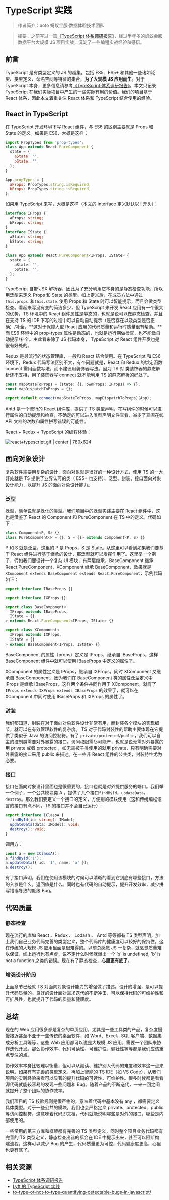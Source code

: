 # TypeScript 实践
> 作者简介：aoto 蚂蚁金服·数据体验技术团队

> 摘要：之前写过一篇[《TypeScript 体系调研报告》](https://juejin.im/post/59c46bc86fb9a00a4636f939)，经过半年多的蚂蚁金服数据平台大规模 JS 项目实战，沉淀了一些编程实战经验和感悟。

## 前言

TypeScript 是有类型定义的 JS 的超集，包括 ES5、ES5+ 和其他一些诸如泛型、类型定义、命名空间等特征的集合，**为了大规模 JS 应用而生**。对于 TypeScript 本身，更多信息请参考[《TypeScript 体系调研报告》](https://juejin.im/post/59c46bc86fb9a00a4636f939)。本文只记录 TypeScript 在我们实际项目中产生的一些实际有用的价值。我们的项目基于 React 体系，因此本文着重关注 React 体系和 TypeScript 结合使用的经验。

## React in TypeScript

在 TypeScript 开发环境下写 React 组件，与 ES6 的区别主要就是 Props 和 State 的定义。如果是 ES6，大概是这样：

```js
import PropTypes from 'prop-types';
class App extends React.PureComponent {
  state = {
    aState: '',
    bState: '',
  };
}

App.propTypes = {
  aProps: PropTypes.string.isRequired,
  bProps: PropTypes.string.isRequired,
};
```

如果用 TypeScript 来写，大概是这样（本文的 interface 定义默认以 I 开头）：

```typescript
interface IProps {
  aProps: string;
  bProps: string;
}
interface IState {
  aState: string;
  bState: string;
}

class App extends React.PureComponent<IProps, IState> {
  state = {
    aState: '',
    bState: '',
  };
}
```

TypeScript 自带 JSX 解析器，因此为了充分利用它本身的是静态检查功能，所以用泛型来定义 Props 和 State 的类型。如上定义后，在成员方法中通过`this.props.`和`this.state.`使用 Props 和 State 时可以智能提示，而且会做类型检查。看起来写没有变的简洁多少，但 TypeScript 来开发 React 应用有一个很大的优势，TS 环境中的 React 组件属性是静态的，也就是说可以做静态检查，并且在支持 TS 的 IDE 下写的过程中可以自动自动提示（是否存在以及类型是否正确）/补全，\*\*这对于保障大型 React 应用的代码质量和运行时质量很有帮助。\*\*而 ES6 环境中的 prop-types 属性是动态的，也就是运行期做检查，也不能做自动提示/补全。由此看来除了 JS 代码本身， TypeScript 对 React 组件开发也是很有好处的。

Redux 是最流行的状态管理库，一般和 React 结合使用。在 TypeScript 和 ES6 环境下，Redux 代码写法区别不大，有个问题就是，React 和 Redux 的绑定函数 connect 需用函数写法，而不建议用装饰器写法。因为 TS 对 类装饰器的静态解析还不支持，用了装饰器写 connect 就不能利用 TS 的静态解析的好处了。

```typescript
const mapStateToProps = (state: {}, ownProps: IProps) => {};
const mapDispatchToProps = {};

export default connect(mapStateToProps, mapDispatchToProps)(App);
```

Antd 是一个流行的 React 组件库，提供了 TS 类型声明，在写组件的时候可以进行属性的自动提示和检查，不确定的可以进入类型声明文件查看，减少了查阅在线 API 文档的次数和属性拼写错误的可能性。

React + Redux + TypeScript 的编程体验：

![react+typescript.gif | center | 780x624](https://user-gold-cdn.xitu.io/2018/3/4/161f161439e0eb56?w=780&h=624&f=gif&s=593342 "")


## 面向对象设计

复杂软件需要用复杂的设计，面向对象就是很好的一种设计方式，使用 TS 的一大好处就是 TS 提供了业界认可的类（ ES5+ 也支持）、泛型、封装、接口面向对象设计能力，以提升 JS 的面向对象设计能力。

### 泛型

泛型，简单说就是泛化的类型。我们项目中的泛型实践主要在 React 组件中，这也是借鉴了 React 的 Component 和 PureComponent 在 TS 中的定义。代码如下：

```typescript
class Component<P, S> {}
class PureComponent<P = {}, S = {}> extends Component<P, S> {}
```

P 和 S 就是泛型，这里的 P 是 Props，S 是 State。从这里可以看到如果我们要基于 React 组件进行基于继承的设计，那泛型就可以发挥作用了。这里举一个例子，假如我们要设计一个复杂 UI 模块，有两层继承，BaseComponent 继承 React.PureComponent，XComponent 继承 BaseComponent，效果就是 `XComponent extends BaseComponent extends React.PureComponent`，示例代码如下：

```ts
export interface IBaseProps {}

export interface IXProps {}

export class BaseComponent<
  IProps extends IBaseProps,
  IState = {}
> extends React.PureComponent<IProps, IState> {}

export class XComponent<
  IProps extends IXProps,
  IState = {}
> extends BaseComponent<IProps, IState> {}
```

BaseComponent 的属性（props）定义是 IProps，继承自 IBaseProps，这样 BaseComponent 组件中就可以使用 IBaseProps 中定义的属性了。

XComponent 的属性定义是 IProps，继承自 IXProps，同时 XComponent 又继承自 BaseComponent，因为我们在 BaseComponent 类的属性泛型定义中 IProps 是继承 IBaseProps，这样两个条件共同作用于 XComponent，就有了 `IProps extends IXProps extends IBaseProps` 的效果了，就可以在 XComponent 中同时使用 IBaseProps 和 IXProps 的属性了。

### 封装

我们都知道，封装在对于面向对象软件设计非常有用，而封装各个模块的实现细节，就可以在有效管理软件的复杂度。 TS 对于代码封装性的帮助主要体现在它提供了类似于 Java 的访问控制符。有了 `private/protected/public`，我们可以自主的控制类需要对外暴露的接口。访问权限需尽可能严，也就是说无需对外暴露的用 private 或者 protected ，如无需被子类使用的就用 private，只有明确需要对外暴露的接口采用 public 来描述。在一些非 React 组件的公共类，封装特性尤为必要。

### 接口

接口在面向对象设计里面也是很重要的，接口也就是对外提供服务的端口。我们举一个例子，一个公共模块类 A ，提供了几个接口`findById`，`updateData`，`destroy`。那么我们要定义一个接口的定义，方便别的模块使用（这和传统编程语言的接口有点不同，TS 的接口并不会自己运行）:

```typescript
export interface IClassA {
  findById(id: string): IModel;
  updateData(data: IModel): void;
  destroy(): void;
}
```

调用方：

```typescript
const a = new IClassA();
a.findById('1');
a.updateData({ id: '1', name: 'a' });
a.destroy();
```

有了接口声明，我们在使用该模块的时候可以清晰的看到它到底有哪些接口，方法的入参是什么，返回值是什么。同时也有代码的自动提示，提升开发效率，减少拼写错误导致的低级 Bug。

## 代码质量

### 静态检查

现在流行的库如 React 、Redux 、 Lodash 、 Antd 等等都有 TS 类型声明，加上我们自己业务代码完善的类型定义，整个代码库的健康度可以较好的保持住。这在传统的大规模 JS 应用里面是很难得的。以前总感觉 JS 一复杂，就感觉质量难以保证，线上运行也有点虚，说不定什么时候就爆出一个 's' is undefined, 'b' is not a function 之类的错误。现在有了静态检查，**心里更有底了**。

### 增强设计阶段

上面章节已经就 TS 对面向对象设计能力的增强做了描述。设计的增强，是可以提升代码质量的。良好的设计面对需求迭代的不断冲击，可以保持代码的可维护性和可扩展性，也就提升了代码的质量和健康度。

## 总结

现在的 Web 应用很多都是复杂的单页应用，尤其是一些工具类的产品，复杂度慢慢接近甚至不亚于一些传统的桌面软件，如 Word、Excel、SQL 客户端、数据集成分析工具等等，这些 Web 应用都可以说是大规模 JS 应用，需要一个团队来协作迭代开发。那么协作效率、代码可读性、可维护性、健壮性等等都是我们应该重点专注的点。

协作效率本身比较难以衡量，但可以从阅读、维护别人代码的难度和效率这一点来说明。如果有有完善的类型定义，再加上智能的 TS IDE（如 VS Code），从我们项目的实践经验来看可以显著的提升代码的可读性、可维护性。很多时候都是看看源代码就能较容易的发现一些问题和 Bug。随着产品的不断迭代，一来一回之间就提升了整个团队的协作效率。

我们项目的 TS 校验规则是很严格的，意味着代码中基本没有 any ，都需要定义具体类型。对于一些公共的模块，我们也会严格定义 private、protected、public 等访问控制符，这意味着代码即文档，代码就能说明哪些是对外的接口，哪些是内部使用的。

一些常用的第三方库和框架都有完善的 TS 类型定义，同时整个项目业务代码都有完善的 TS 类型定义，静态检查出错的都会在 IDE 中提示出来，甚至可以阻断构建流程，这样可以减少 Bug 的产生，代码质量更为可控，代码健康度更高，心里也更有底了。

## 相关资源

* [TypeScript 体系调研报告](https://juejin.im/post/59c46bc86fb9a00a4636f939)
* [Lyft 的 TypeScript 实践](http://www.infoq.com/cn/news/2017/10/TypeScript-practice-Lyft)
* [to-type-or-not-to-type-quantifying-detectable-bugs-in-javascript/](https://blog.acolyer.org/2017/09/19/to-type-or-not-to-type-quantifying-detectable-bugs-in-javascript/)